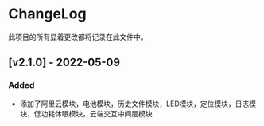 # ChangeLog

此项目的所有显着更改都将记录在此文件中。

## [v2.1.0] - 2022-05-09

### Added

- 添加了阿里云模块，电池模块，历史文件模块，LED模块，定位模块，日志模块，低功耗休眠模块，云端交互中间层模块
